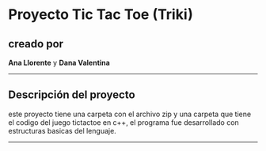#  Proyecto Tic Tac Toe (Triki)

## creado por 
**Ana Llorente** y **Dana Valentina**

---

##  Descripción del proyecto
este proyecto tiene una carpeta con el archivo zip y una carpeta que tiene el codigo del juego tictactoe en c++, el programa fue desarrollado con estructuras basicas del lenguaje.


---

